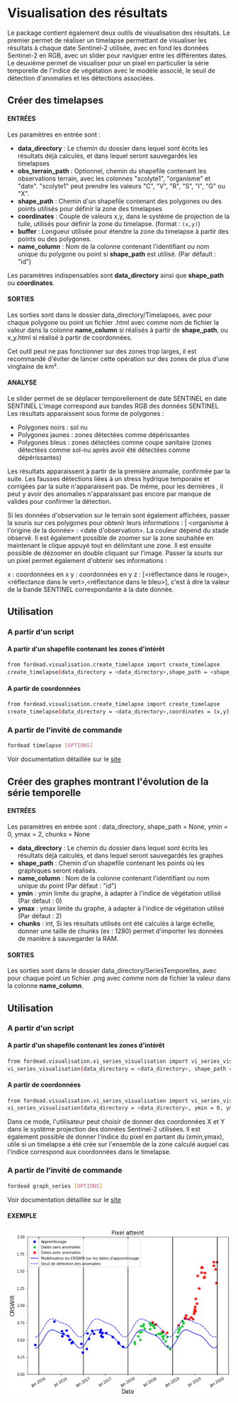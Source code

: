 # Visualisation des résultats
Le package contient également deux outils de visualisation des résultats. Le premier permet de réaliser un timelapse permettant de visualiser les résultats à chaque date Sentinel-2 utilisée, avec en fond les données Sentinel-2 en RGB, avec un slider pour naviguer entre les différentes dates.
Le deuxième permet de visualiser pour un pixel en particulier la série temporelle de l'indice de végétation avec le modèle associé, le seuil de détection d'anomalies et les détections associées.

## Créer des timelapses
#### ENTRÉES
Les paramètres en entrée sont :

- **data_directory** : Le chemin du dossier dans lequel sont écrits les résultats déjà calculés, et dans lequel seront sauvegardés les timelapses
- **obs_terrain_path** : Optionnel, chemin du shapefile contenant les observations terrain, avec les colonnes "scolyte1", "organisme" et "date". "scolyte1" peut prendre les valeurs  "C", "V", "R", "S", "I", "G" ou "X".
- **shape_path** : Chemin d'un shapefile contenant des polygones ou des points utilisés pour définir la zone des timelapses
- **coordinates** : Couple de valeurs x,y, dans le système de projection de la tuile, utilisés pour définir la zone du timelapse. (format : `(x,y)`)
- **buffer** : Longueur utilisée pour étendre la zone du timelapse à partir des points ou des polygones.
- **name_column** : Nom de la colonne contenant l'identifiant ou nom unique du polygone ou point si **shape_path** est utilisé. (Par défault : "id")

Les paramètres indispensables sont **data_directory** ainsi que **shape_path** ou **coordinates**.

#### SORTIES
Les sorties sont dans le dossier data_directory/Timelapses, avec pour chaque polygone ou point un fichier .html avec comme nom de fichier la valeur dans la colonne **name_column** si réalisés à partir de **shape_path**, ou x_y.html si réalisé à partir de coordonnées.

Cet outil peut ne pas fonctionner sur des zones trop larges, il est recommandé d'éviter de lancer cette opération sur des zones de plus d'une vingtaine de km².

#### ANALYSE
Le slider permet de se déplacer temporellement de date SENTINEL en date SENTINEL
L'image correspond aux bandes RGB des données SENTINEL
Les résultats apparaissent sous forme de polygones :
- Polygones noirs : sol nu
- Polygones jaunes : zones détectées comme dépérissantes
- Polygones bleus : zones détectées comme coupe sanitaire (zones détectées comme sol-nu après avoir été détectées comme dépérissantes)

Les résultats apparaissent à partir de la première anomalie, confirmée par la suite. Les fausses détections liées à un stress hydrique temporaire et corrigées par la suite n'apparaissent pas. De même, pour les dernières , il peut y avoir des anomalies n'apparaissant pas encore par manque de  valides pour confirmer la détection.

Si les données d'observation sur le terrain sont également affichées, passer la souris sur ces polygones pour obtenir leurs informations :  | <organisme à l'origine de la donnée> : <date d'observation>. La couleur dépend du stade observé.
Il est également possible de zoomer sur la zone souhaitée en maintenant le clique appuyé tout en délimitant une zone. Il est ensuite possible de dézoomer en double cliquant sur l'image. Passer la souris sur un pixel permet également d'obtenir ses informations :

x : coordonnées en x
y : coordonnées en y
z : [<réflectance dans le rouge>,<réflectance dans le vert>,<réflectance dans le bleu>], c'est à dire la valeur de la bande SENTINEL correspondante à la date donnée.

## Utilisation
### A partir d'un script
#### A partir d'un shapefile contenant les zones d'intérêt
```bash
from fordead.visualisation.create_timelapse import create_timelapse
create_timelapse(data_directory = <data_directory>,shape_path = <shape_path>, buffer = 100, name_column = "id")
```
#### A partir de coordonnées
```bash
from fordead.visualisation.create_timelapse import create_timelapse
create_timelapse(data_directory = <data_directory>,coordinates = (x,y), buffer = 100)
```
### A partir de l'invité de commande
```bash
fordead timelapse [OPTIONS]
```
Voir documentation détaillée sur le [site](https://fordead.gitlab.io/fordead_package/docs/cli/#timelapse)

## Créer des graphes montrant l'évolution de la série temporelle
#### ENTRÉES
Les paramètres en entrée sont :
data_directory, shape_path = None, ymin = 0, ymax = 2, chunks = None

- **data_directory** : Le chemin du dossier dans lequel sont écrits les résultats déjà calculés, et dans lequel seront sauvegardés les graphes
- **shape_path** : Chemin d'un shapefile contenant les points où les graphiques seront réalisés.
- **name_column** : Nom de la colonne contenant l'identifiant ou nom unique du point (Par défaut : "id")
- **ymin** : ymin limite du graphe, à adapter à l'indice de végétation utilisé (Par défaut : 0)
- **ymax** : ymax limite du graphe, à adapter à l'indice de végétation utilisé (Par défaut : 2)
- **chunks** : int, Si les résultats utilisés ont été calculés à large échelle, donner une taille de chunks (ex : 1280) permet d'importer les données de manière à sauvegarder la RAM. 

#### SORTIES
Les sorties sont dans le dossier data_directory/SeriesTemporelles, avec pour chaque point un fichier .png avec comme nom de fichier la valeur dans la colonne **name_column**.


## Utilisation
### A partir d'un script
#### A partir d'un shapefile contenant les zones d'intérêt
```bash
from fordead.visualisation.vi_series_visualisation import vi_series_visualisation
vi_series_visualisation(data_directory = <data_directory>, shape_path = <shape_path>, name_column = "id", ymin = 0, ymax = 2, chunks = 100)
```
#### A partir de coordonnées
```bash
from fordead.visualisation.vi_series_visualisation import vi_series_visualisation
vi_series_visualisation(data_directory = <data_directory>, ymin = 0, ymax = 2, chunks = 100)
```
Dans ce mode, l'utilisateur peut choisir de donner des coordonnées X et Y dans le système projection des données Sentinel-2 utilisées.
Il est également possible de donner l'indice du pixel en partant du (xmin,ymax), utile si un timelapse a été crée sur l'ensemble de la zone calculé auquel cas l'indice correspond aux coordonnées dans le timelapse.

### A partir de l'invité de commande
```bash
fordead graph_series [OPTIONS]
```
Voir documentation détaillée sur le [site](https://fordead.gitlab.io/fordead_package/docs/cli/#graph_series)

#### EXEMPLE
![graph_example](Diagrams/graph_example.png "graph_example")
